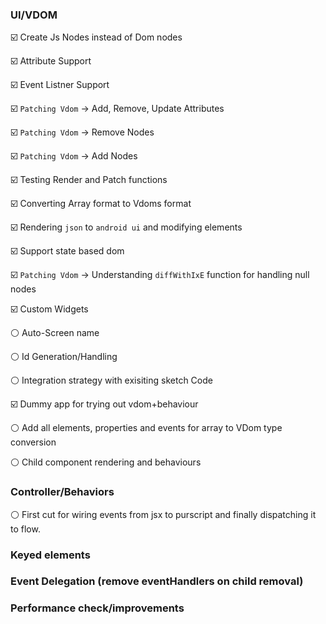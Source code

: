 ### UI/VDOM

:ballot_box_with_check: Create Js Nodes instead of Dom nodes

:ballot_box_with_check: Attribute Support

:ballot_box_with_check: Event Listner Support

:ballot_box_with_check: `Patching Vdom` -> Add, Remove, Update Attributes

:ballot_box_with_check: `Patching Vdom` -> Remove Nodes

:ballot_box_with_check: `Patching Vdom` -> Add Nodes

:ballot_box_with_check: Testing Render and Patch functions

:ballot_box_with_check: Converting Array format to Vdoms format 

:ballot_box_with_check: Rendering `json` to `android ui` and modifying elements

:ballot_box_with_check: Support state based dom

:ballot_box_with_check: `Patching Vdom` -> Understanding `diffWithIxE` function for handling null nodes

:ballot_box_with_check: Custom Widgets

:white_circle: Auto-Screen name 

:white_circle: Id Generation/Handling

:white_circle: Integration strategy with exisiting sketch Code

:ballot_box_with_check: Dummy app for trying out vdom+behaviour

:white_circle: Add all elements, properties and events for array to VDom type conversion

:white_circle: Child component rendering and behaviours

### Controller/Behaviors

:white_circle: First cut for wiring events from jsx to purscript and finally dispatching it to flow.

### Keyed elements

### Event Delegation (remove eventHandlers on child removal)

### Performance check/improvements


